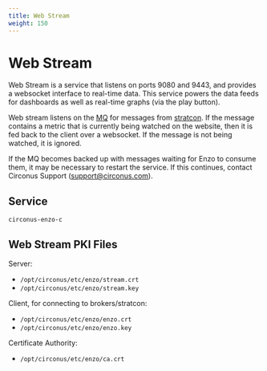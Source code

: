 ```yaml
---
title: Web Stream
weight: 150
---
```


# Web Stream

Web Stream is a service that listens on ports 9080 and 9443, and provides a
websocket interface to real-time data.  This service powers the data feeds for
dashboards as well as real-time graphs (via the play button).

Web stream listens on the [MQ](/circonus/on-premises/roles-services/mq) for
messages from [stratcon](/circonus/on-premises/roles-services/stratcon). If the
message contains a metric that is currently being watched on the website, then
it is fed back to the client over a websocket.  If the message is not being
watched, it is ignored.

If the MQ becomes backed up with messages waiting for Enzo to consume them, it
may be necessary to restart the service. If this continues, contact Circonus
Support (support@circonus.com).

## Service

`circonus-enzo-c`

## Web Stream PKI Files

Server:
* `/opt/circonus/etc/enzo/stream.crt`
* `/opt/circonus/etc/enzo/stream.key`

Client, for connecting to brokers/stratcon:
* `/opt/circonus/etc/enzo/enzo.crt`
* `/opt/circonus/etc/enzo/enzo.key`

Certificate Authority:
* `/opt/circonus/etc/enzo/ca.crt`
